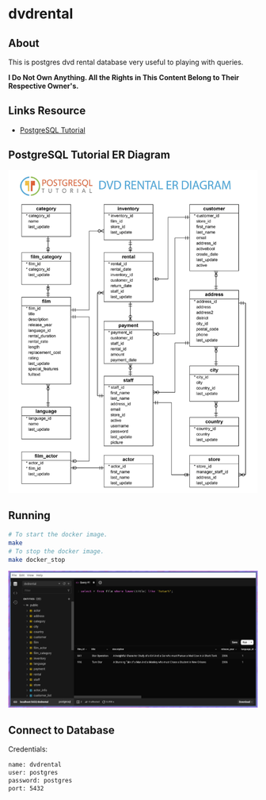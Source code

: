 # dvdrental

## About

This is postgres dvd rental database very useful to playing with queries.

**I Do Not Own Anything. All the Rights in This Content Belong to Their Respective Owner's.**

## Links Resource

- [PostgreSQL Tutorial](http://www.postgresqltutorial.com/postgresql-sample-database/)

## PostgreSQL Tutorial ER Diagram

![PostgreSQL Tutorial DVD Rental ER Diagram](./data/er_diagram.png)

## Running

```sh
# To start the docker image.
make
# To stop the docker image.
make docker_stop
```

![Running](./data/running.png)

## Connect to Database

Credentials:

```
name: dvdrental
user: postgres
password: postgres
port: 5432
```
